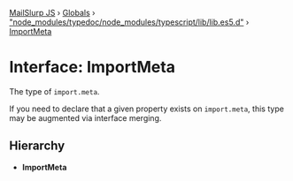 [MailSlurp JS](../README.md) › [Globals](../globals.md) › ["node_modules/typedoc/node_modules/typescript/lib/lib.es5.d"](../modules/_node_modules_typedoc_node_modules_typescript_lib_lib_es5_d_.md) › [ImportMeta](_node_modules_typedoc_node_modules_typescript_lib_lib_es5_d_.importmeta.md)

# Interface: ImportMeta

The type of `import.meta`.

If you need to declare that a given property exists on `import.meta`,
this type may be augmented via interface merging.

## Hierarchy

* **ImportMeta**
